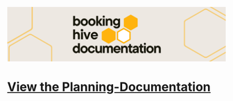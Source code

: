 ![booking hive documentation](https://github.com/Humteria/booking-hive/blob/main/img/BookingHiveDocBanner.png?raw=true)

# [View the Planning-Documentation](./planning)
